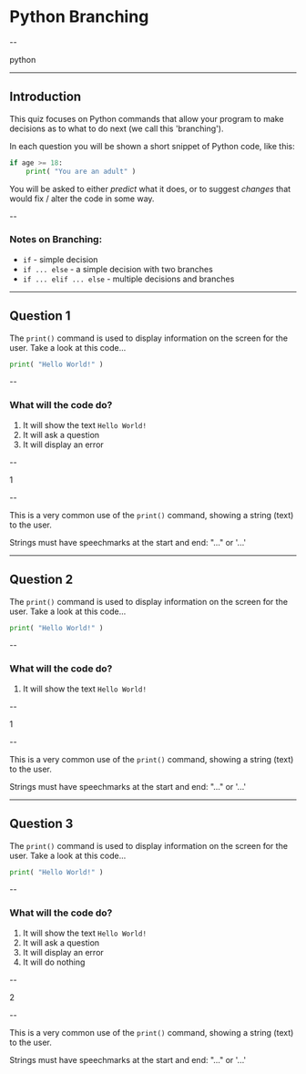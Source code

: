 # Python Branching

--

python

---

## Introduction

This quiz focuses on Python commands that allow your program to make decisions as to what to do next (we call this 'branching'). 

In each question you will be shown a short snippet of Python code, like this:

```python
if age >= 18:
    print( "You are an adult" )
```

You will be asked to either *predict* what it does, or to suggest  *changes* that would fix / alter the code in some way.

--

### Notes on Branching:

* `if` - simple decision
* `if ... else` - a simple decision with two branches
* `if ... elif ... else` - multiple decisions and branches


---

## Question 1

The `print()` command is used to display information on the screen for the user. Take a look at this code...

```python
print( "Hello World!" )
```

--

### What will the code do?

1. It will show the text `Hello World!`
2. It will ask a question
3. It will display an error

--

1

--

This is a very common use of the `print()` command, showing a string (text) to the user. 

Strings must have speechmarks at the start and end: "..." or '...'


---

## Question 2

The `print()` command is used to display information on the screen for the user. Take a look at this code...

```python
print( "Hello World!" )
```

--

### What will the code do?

1. It will show the text `Hello World!`

--

1

--

This is a very common use of the `print()` command, showing a string (text) to the user. 

Strings must have speechmarks at the start and end: "..." or '...'


---

## Question 3

The `print()` command is used to display information on the screen for the user. Take a look at this code...

```python
print( "Hello World!" )
```

--

### What will the code do?

1. It will show the text `Hello World!`
2. It will ask a question
3. It will display an error
4. It will do nothing

--

2

--

This is a very common use of the `print()` command, showing a string (text) to the user. 

Strings must have speechmarks at the start and end: "..." or '...'

